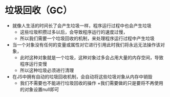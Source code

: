 # 垃圾回收（GC）
+ 就像人生活的时间长了会产生垃圾一样，程序运行过程中也会产生垃圾
  + 这些垃圾积攒过多以后，会导致程序运行的速度过慢，
  + 所以我们需要一个垃圾回收的机制，来处理程序运行过程中产生垃圾
+ 当一个对象没有任何的变量或属性对它进行引用此时我们将永远无法操作该对象，
  + 此时这种对象就是一个垃圾，这种对象过多会占用大量的内存空间，导致程序运行变慢
  + 所以这种垃圾必须进行清理
+ 在JS中拥有自动的垃圾回收机制，会自动将这些垃圾对象从内存中销毁
  + 我们不需要也不能进行垃圾回收的操作
+我们需要做的只是要将不再使用的对象设置null即可  